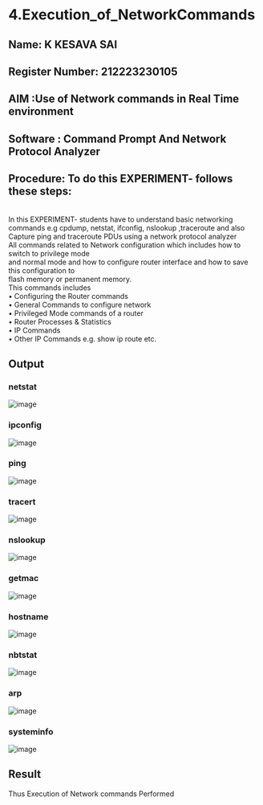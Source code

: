 # 4.Execution_of_NetworkCommands
## Name: K KESAVA SAI
## Register Number: 212223230105
## AIM :Use of Network commands in Real Time environment
## Software : Command Prompt And Network Protocol Analyzer
## Procedure: To do this EXPERIMENT- follows these steps:
<BR>
In this EXPERIMENT- students have to understand basic networking commands e.g cpdump, netstat, ifconfig, nslookup ,traceroute and also Capture ping and traceroute PDUs using a network protocol analyzer 
<BR>
All commands related to Network configuration which includes how to switch to privilege mode
<BR>
and normal mode and how to configure router interface and how to save this configuration to
<BR>
flash memory or permanent memory.
<BR>
This commands includes
<BR>
• Configuring the Router commands
<BR>
• General Commands to configure network
<BR>
• Privileged Mode commands of a router 
<BR>
• Router Processes & Statistics
<BR>
• IP Commands
<BR>
• Other IP Commands e.g. show ip route etc.
<BR>

## Output
### netstat
![image](https://github.com/user-attachments/assets/f3693fac-a45d-41f6-b2dc-58778181069d)
### ipconfig
![image](https://github.com/user-attachments/assets/955c274e-45a0-4df2-adb1-4d3922e0fd01)
### ping
![image](https://github.com/user-attachments/assets/21792e45-bb65-4dbb-8dd3-27519c84e634)
### tracert
![image](https://github.com/user-attachments/assets/d4f9e6e4-6749-4998-80b5-5e4b4e6aab41)
### nslookup
![image](https://github.com/user-attachments/assets/ef5c2473-21bf-4a7e-813a-1eba4e3ea359)
### getmac
![image](https://github.com/user-attachments/assets/1f54046f-9d1a-48a0-8ed3-8c3d4bae57c1)
### hostname
![image](https://github.com/user-attachments/assets/36ee7292-b5dc-4228-9c87-b534e2cd6323)
### nbtstat
![image](https://github.com/user-attachments/assets/9975a41a-2c82-4d87-a4ab-9ba4f18c0f70)
### arp
![image](https://github.com/user-attachments/assets/a5239235-263c-4f07-b14f-add8fe0cdd25)
### systeminfo
![image](https://github.com/user-attachments/assets/7d0b2cdf-386a-404f-9746-fe9fb9a9c60d)

## Result
Thus Execution of Network commands Performed 
